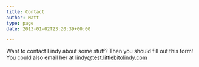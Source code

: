 ```yaml
---
title: Contact
author: Matt
type: page
date: 2013-01-02T23:20:39+00:00

---
```

Want to contact Lindy about some stuff? Then you should fill out this form! You could also email her at lindy@test.littlebitolindy.com

<div id='contact-form-946'>
</div>
